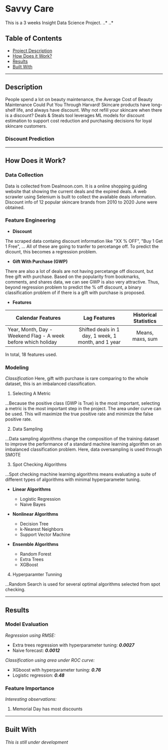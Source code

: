 # Savvy Care
This is a 3 weeks Insight Data Science Project.
..* 
..* 

## Table of Contents

- [Project Description](#Description)
- [How Does it Work?](#How-Does-it-Work?)
- [Results](#Results)
- [Built With](#Built-With)

___
## Description
People spend a lot on beauty maintenance, the Average Cost of Beauty Maintenance Could Put You Through Harvard!
Skincare products have long-shelf life, and always have discount. Why not refill your skincare when there is a discount? 
Deals & Steals tool leverages ML models for discount estimation to support cost reduction and purchasing decisions for loyal skincare customers.

### Discount Prediction
___
## How Does it Work?
### Data Collection

Data is collected from Dealmoon.com. It is a online shopping guiding website that showing the current deals and the expired deals. 
A web scrawler using Selenium is built to collect the available deals information. Discount info of 12 popular skincare brands from 2010 to 2020 June were obtained. 

### Feature Engineering
- **Discount**

The scraped data containg discount information like "XX % OFF", "Buy 1 Get 1 Free", ... All of these are going to tranfer to percetange off. To predict the dicount, this becomes a regression problem.

- **Gift With Purchase (GWP)**

There are also a lot of deals are not having percetange off discount, but free gift with purchase. Based on the popularity from bookmarks, comments, and shares data, we can see GWP is also very attractive. Thus, beyond regression problem to predict the % off discount, a binary classification problem of if there is a gift with purchase is proposed.

- **Features**

| Calendar Features        | Lag Features           | Historical Statistics  |
| -------------------------|:----------------------:|:----------------------:|
| Year, Month, Day - Weekend Flag - A week before which holiday         | Shifted deals in 1 day, 1 week, 1 month, and 1 year | Means, maxs, sum  |

In total, 18 features used.

### Modeling

_Classification_
Here, gift with purchase is rare comparing to the whole dataset, this is an imbalanced classification. 

1. Selecting A Metric

...Because the positive class (GWP is True) is the most important, selecting a metric is the most important step in the project. The area under curve can be used. This will maximize the true positive rate and minimize the false positive rate.

2. Data Sampling

...Data sampling algorithms change the composition of the training dataset to improve the performance of a standard machine learning algorithm on an imbalanced classification problem. Here, data oversampling is used through SMOTE

3. Spot Checking Algorithms

...Spot checking machine learning algorithms means evaluating a suite of different types of algorithms with minimal hyperparameter tuning.

- **Linear Algorithms**
	- Logistic Regression
	- Naive Bayes
	
- **Nonlinear Algorithms**
	- Decision Tree
	- k-Nearest Neighbors
	- Support Vector Machine

- **Ensemble Algorithms**
	- Random Forest
	- Extra Trees
	- XGBoost

4. Hyperparamter Tunning

...Random Search is used for several optimal algorithms selected from spot checking. 
___
## Results
### Model Evaluation
_Regression using RMSE:_
- Extra trees regression with hyperparameter tuning: _**0.0027**_
- Naive forecast: _**0.0012**_

_Classification using area under ROC curve:_
- XGboost with hyperparameter tuning: _**0.76**_
- Logistic regression: _**0.48**_

### Feature Importance
_Interesting observations:_
  1.  Memorial Day has most discounts



___
## Built With

###### This is still under development
